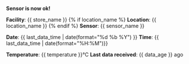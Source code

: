 **Sensor is now ok!**

**Facility**: {{ store_name }}
{% if location_name %}
**Location**: {{ location_name }}
{% endif %}
**Sensor**: {{ sensor_name }}

**Date**: {{ last_data_time | date(format="%d %b %Y") }}
**Time**: {{ last_data_time | date(format="%H:%M")}}

**Temperature**: {{ temperature }}°C
**Last data received**: {{ data_age }} ago
